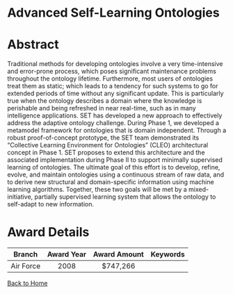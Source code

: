 
Advanced Self-Learning Ontologies
=================================

# Abstract


Traditional methods for developing ontologies involve a very time-intensive and error-prone process, which poses significant maintenance problems throughout the ontology lifetime. Furthermore, most users of ontologies treat them as static; which leads to a tendency for such systems to go for extended periods of time without any significant update. This is particularly true when the ontology describes a domain where the knowledge is perishable and being refreshed in near real-time, such as in many intelligence applications.   SET has developed a new approach to effectively address the adaptive ontology challenge. During Phase 1, we developed a metamodel framework for ontologies that is domain independent. Through a robust proof-of-concept prototype, the SET team demonstrated its “Collective Learning Environment for Ontologies” (CLEO) architectural concept in Phase 1. SET proposes to extend this architecture and the associated implementation during Phase II to support minimally supervised learning of ontologies. The ultimate goal of this effort is to develop, refine, evolve, and maintain ontologies using a continuous stream of raw data, and to derive new structural and domain-specific information using machine learning algorithms. Together, these two goals will be met by a mixed-initiative, partially supervised learning system that allows the ontology to self-adapt to new information.  

# Award Details

|Branch|Award Year|Award Amount|Keywords|
| :---: | :---: | :---: | :---: |
|Air Force|2008|$747,266||
  
  


[Back to Home](https://github.com/chrischow/dod_sbir_awards/Reports/DJ/#1303)